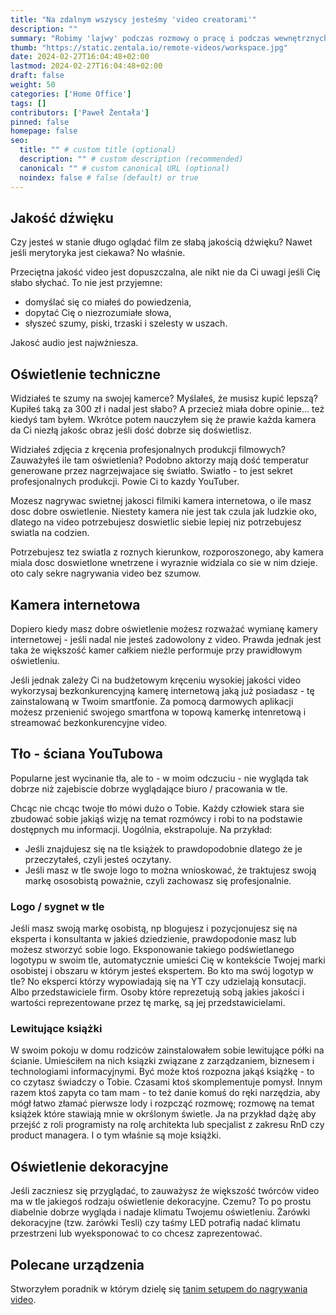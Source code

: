 ```yaml
---
title: "Na zdalnym wszyscy jesteśmy 'video creatorami'"
description: ""
summary: "Robimy 'lajwy' podczas rozmowy o pracę i podczas wewnętrznych prezentacji. Od jakości dźwięku zależy na ile przyjemnie będzie się nas słuchało, zaś od jakości obrazu i naszego tła zależy na ile profesjonalnie będziemy wyglądali. Dzielę się swoimi tipami jak wyglądać PRO na video."
thumb: "https://static.zentala.io/remote-videos/workspace.jpg"
date: 2024-02-27T16:04:48+02:00
lastmod: 2024-02-27T16:04:48+02:00
draft: false
weight: 50
categories: ['Home Office']
tags: []
contributors: ['Paweł Żentała']
pinned: false
homepage: false
seo:
  title: "" # custom title (optional)
  description: "" # custom description (recommended)
  canonical: "" # custom canonical URL (optional)
  noindex: false # false (default) or true
---
```



## Jakość dźwięku
Czy jesteś w stanie długo oglądać film ze słabą jakością dźwięku? Nawet jeśli merytoryka jest ciekawa? No właśnie.

Przeciętna jakość video jest dopuszczalna, ale nikt nie da Ci uwagi jeśli Cię słabo słychać. To nie jest przyjemne:
* domyślać się co miałeś do powiedzenia,
* dopytać Cię o niezrozumiałe słowa,
* słyszeć szumy, piski, trzaski i szelesty w uszach.

Jakosć audio jest najwżniesza.

## Oświetlenie techniczne
Widziałeś te szumy na swojej kamerce? Myślałeś, że musisz kupić lepszą? Kupiłeś taką za 300 zł i nadal jest słabo? A przecież miała dobre opinie... też kiedyś tam byłem. Wkrótce potem nauczyłem się że prawie każda kamera da Ci niezłą jakośc obraz jeśli dość dobrze się doświetlisz.

Widziałeś zdjęcia z kręcenia profesjonalnych produkcji filmowych? Zauważyłeś ile tam oświetlenia? Podobno aktorzy mają dość temperatur generowane przez nagrzejwajace się światło. Swiatło - to jest sekret profesjonalnych produkcji. Powie Ci to kazdy YouTuber.

Mozesz nagrywac swietnej jakosci filmiki kamera internetowa, o ile masz dosc dobre oswietlenie. Niestety kamera nie jest tak czula jak ludzkie oko, dlatego na video potrzebujesz doswietlic siebie lepiej niz potrzebujesz swiatla na codzien.

Potrzebujesz tez swiatla z roznych kierunkow, rozporoszonego, aby kamera miala dosc doswietlone wnetrzene i wyraznie widziala co sie w nim dzieje. oto caly sekre nagrywania video bez szumow.

## Kamera internetowa

Dopiero kiedy masz dobre oświetlenie możesz rozważać wymianę kamery internetowej - jeśli nadal nie jesteś zadowolony z video. Prawda jednak jest taka że większość kamer całkiem nieźle performuje przy prawidłowym oświetleniu.

Jeśli jednak zależy Ci na budżetowym kręceniu wysokiej jakości video wykorzysaj bezkonkurencyjną kamerę internetową jaką już posiadasz - tę zainstalowaną w Twoim smartfonie. Za pomocą darmowych aplikacji możesz przenienić swojego smartfona w topową kamerkę intenretową i streamować bezkonkurencyjne video.

## Tło - ściana YouTubowa

Popularne jest wycinanie tła, ale to - w moim odczuciu - nie wygląda tak dobrze niż zajebiscie dobrze wyglądające biuro / pracowania w tle.

Chcąc nie chcąc twoje tło mówi dużo o Tobie. Każdy człowiek stara sie zbudować sobie jakiąś wizję na temat rozmówcy i robi to na podstawie dostępnych mu informacji. Uogólnia, ekstrapoluje. Na przykład:

  * Jeśli znajdujesz się na tle książek to prawdopodobnie dlatego że je przeczytałeś, czyli jesteś oczytany.
  * Jeśli masz w tle swoje logo to można wnioskować, że traktujesz swoją markę ososobistą poważnie, czyli zachowasz się profesjonalnie.

### Logo / sygnet w tle

Jeśli masz swoją markę osobistą, np blogujesz i pozycjonujesz się na eksperta i konsultanta w jakieś dziedzienie, prawdopodonie masz lub możesz stworzyć sobie logo. Eksponowanie takiego podświetlanego logotypu w swoim tle, automatycznie umieści Cię w kontekście Twojej marki osobistej i obszaru w którym jesteś ekspertem. Bo kto ma swój logotyp w tle? No eksperci którzy wypowiadają się na YT czy udzielają konsutacji. Albo przedstawiciele firm. Osoby które reprezetują sobą jakies jakości i wartości reprezentowane przez tę markę, są jej przedstawicielami.

### Lewitujące książki

W swoim pokoju w domu rodziców zainstalowałem sobie lewitujące półki na ścianie. Umieściłem na nich ksiązki związane z zarządzaniem, biznesem i technologiami informacyjnymi. Być może ktoś rozpozna jakąś książkę - to co czytasz świadczy o Tobie. Czasami ktoś skomplementuje pomysł. Innym razem ktoś zapyta co tam mam - to też danie komuś do ręki narzędzia, aby mógł łatwo złamać pierwsze lody i rozpcząć rozmowę; rozmowę na temat książek które stawiają mnie w okrślonym świetle. Ja na przykład dążę aby przejść z roli programisty na rolę architekta lub specjalist z zakresu RnD czy product managera. I o tym właśnie są moje książki.

## Oświetlenie dekoracyjne

Jeśli zaczniesz się przyglądać, to zauważysz że większość twórców video ma w tle jakiegoś rodzaju oświetlenie dekoracyjne. Czemu? To po prostu diabelnie dobrze wygląda i nadaje klimatu Twojemu oświetleniu. Żarówki dekoracyjne (tzw. żarówki Tesli) czy taśmy LED potrafią nadać klimatu przestrzeni lub wyeksponować to co chcesz zaprezentować.

## Polecane urządzenia

Stworzyłem poradnik w którym dzielę się [tanim setupem do nagrywania video]().
